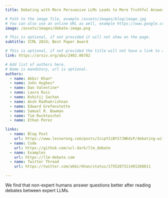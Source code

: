 ```yaml
---
title: Debating with More Persuasive LLMs Leads to More Truthful Answers

# Path to the image file, example /assets/images/blog/image.jpg
# You can also use an online URL as well, example https://www.google.com/image.jpg
image: /assets/images/debate-image.png

# This is optional, if not provided it will not show on the page.
subtitle: ICML 2024; Best Paper Award 

# This is optional, if not provided the title will not have a link to anywhere
link: https://arxiv.org/abs/2402.06782

# Add list of authors here.
# Name is mandatory, url is optional.
authors:
  - name: Akbir Khan*
  - name: John Hughes*
  - name: Dan Valentine*
  - name: Laura Ruis
  - name: Kshitij Sachan
  - name: Ansh Radhakrishnan
  - name: Edward Grefenstette
  - name: Samuel R. Bowman
  - name: Tim Rocktaschel
  - name: Ethan Perez

links:
  - name: Blog Post
    url: https://www.lesswrong.com/posts/2ccpY2iBY57JNKdsP/debating-with-more-persuasive-llms-leads-to-more-truthful
  - name: Code
    url: https://github.com/ucl-dark/llm_debate 
  - name: Examples
    url: https://llm-debate.com
  - name: Twitter Thread
    url: https://twitter.com/akbirkhan/status/1755207311491268811

---
```


<!--Abstract-->

We find that non-expert humans answer questions better after reading debates between expert LLMs.

